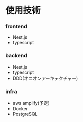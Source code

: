 # 使用技術
### frontend
- Nest.js
- typescript
### backend
- Nest.js
- typescript
- DDD(オニオンアーキテクチャー)
### infra
- aws amplify(予定)
- Docker
- PostgreSQL
